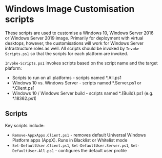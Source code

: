 # Windows Image Customisation scripts

These scripts are used to customise a Windows 10, Windows Server 2016 or Windows Server 2019 image. Primarily for deployment with virtual desktops, however, the customisations will work for Windows Server infrastructure roles as well. All scripts should be invoked by `Invoke-Scripts.ps1` so that the scripts for each platform are invoked.

`Invoke-Scripts.ps1` invokes scripts based on the script name and the target plaform:

* Scripts to run on all platforms - scripts named *.All.ps1
* Windows 10 vs. Windows Server - scripts named *.Server.ps1 or *.Client.ps1
* Windows 10 / Windows Server build - scripts named *.{Build}.ps1 (e.g. *.18362.ps1)

## Scripts

Key scripts include:

* `Remove-AppxApps.Client.ps1` - removes default Universal Windows Platform apps (AppX). Runs in Blacklist or Whitelist mode
* `Set-DefaultUser.Client.ps1`, `Set-DefaultUser.Server.ps1`, `Set-DefaultUser.All.ps1` - configures the default user profile
